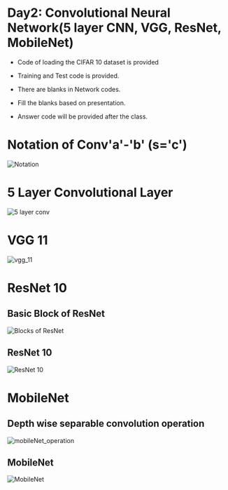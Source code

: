# Day2: Convolutional Neural Network(5 layer CNN, VGG, ResNet, MobileNet)
- Code of loading the CIFAR 10 dataset is provided 
- Training and Test code is provided. 

- There are blanks in Network codes. 
- Fill the blanks based on presentation.
- Answer code will be provided after the class. 

# Notation of Conv'a'-'b' (s='c')
![Notation](https://user-images.githubusercontent.com/55013577/89793328-b6e49b00-db60-11ea-9c7a-f301e5ae5ab1.PNG)

# 5 Layer Convolutional Layer 
![5 layer conv](https://user-images.githubusercontent.com/55013577/89793364-c1069980-db60-11ea-985e-84cfe6dd8e7e.PNG)

# VGG 11
![vgg_11](https://user-images.githubusercontent.com/55013577/89793563-f7dcaf80-db60-11ea-90d3-fad890729feb.PNG)

# ResNet 10 
## Basic Block of ResNet 
![Blocks of ResNet](https://user-images.githubusercontent.com/55013577/89793570-fa3f0980-db60-11ea-9057-2fcf8a15337e.PNG)
## ResNet 10 
![ResNet 10](https://user-images.githubusercontent.com/55013577/89793567-f9a67300-db60-11ea-97ca-c3426c11e70b.PNG)

# MobileNet 
## Depth wise separable convolution operation 
![mobileNet_operation](https://user-images.githubusercontent.com/55013577/89793576-fc08cd00-db60-11ea-8ce1-247597acc3e6.PNG)

## MobileNet 
![MobileNet](https://user-images.githubusercontent.com/55013577/89793572-fb703680-db60-11ea-9a3d-b97b09ef6140.PNG)
